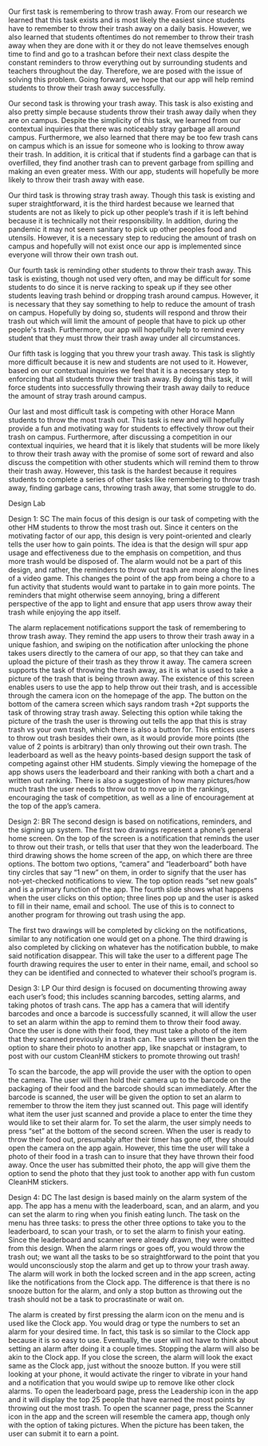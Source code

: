 Our first task is remembering to throw trash away. From our research we learned that this task exists and is most likely the easiest since students have to remember to throw their trash away on a daily basis. However, we also learned that students oftentimes do not remember to throw their trash away when they are done with it or they do not leave themselves enough time to find and go to a trashcan before their next class despite the constant reminders to throw everything out by surrounding students and teachers throughout the day. Therefore, we are posed with the issue of solving this problem. Going forward, we hope that our app will help remind students to throw their trash away successfully. 

Our second task is throwing your trash away. This task is also existing and also pretty simple because students throw their trash away daily when they are on campus. Despite the simplicity of this task, we learned from our contextual inquiries that there was noticeably stray garbage all around campus. Furthermore, we also learned that there may be too few trash cans on campus which is an issue for someone who is looking to throw away their trash. In addition, it is critical that if students find a garbage can that is overfilled, they find another trash can to prevent garbage from spilling and making an even greater mess. With our app, students will hopefully be more likely to throw their trash away with ease. 

Our third task is throwing stray trash away. Though this task is existing and super straightforward, it is the third hardest because we learned that students are not as likely to pick up other people’s trash if it is left behind because it is technically not their responsibility. In addition, during the pandemic it may not seem sanitary to pick up other peoples food and utensils. However, it is a necessary step to reducing the amount of trash on campus and hopefully will not exist once our app is implemented since everyone will throw their own trash out. 

Our fourth task is reminding other students to throw their trash away. This task is existing, though not used very often, and may be difficult for some students to do since it is nerve racking to speak up if they see other students leaving trash behind or dropping trash around campus. However, it is necessary that they say something to help to reduce the amount of trash on campus. Hopefully by doing so, students will respond and throw their trash out which will limit the amount of people that have to pick up other people's trash. Furthermore, our app will hopefully help to remind every student that they must throw their trash away under all circumstances.

Our fifth task is logging that you threw your trash away. This task is slightly more difficult because it is new and students are not used to it. However, based on our contextual inquiries we feel that it is a necessary step to enforcing that all students throw their trash away. By doing this task, it will force students into successfully throwing their trash away daily to reduce the amount of stray trash around campus.  

Our last and most difficult task is competing with other Horace Mann students to throw the most trash out. This task is new and will hopefully provide a fun and motivating way for students to effectively throw out their trash on campus. Furthermore, after discussing a competition in our contextual inquiries, we heard that it is likely that students will be more likely to throw their trash away with the promise of some sort of reward and also discuss the competition with other students which will remind them to throw their trash away. However, this task is the hardest because it requires students to complete a series of other tasks like remembering to throw trash away, finding garbage cans, throwing trash away, that some struggle to do. 

Design Lab

Design 1: SC
The main focus of this design is our task of competing with the other HM students to throw the most trash out. Since it centers on the motivating factor of our app, this design is very point-oriented and clearly tells the user how to gain points. The idea is that the design will spur app usage and effectiveness due to the emphasis on competition, and thus more trash would be disposed of. The alarm would not be a part of this design, and rather, the reminders to throw out trash are more along the lines of a video game.  This changes the point of the app from being a chore to a fun activity that students would want to partake in to gain more points.  The reminders that might otherwise seem annoying, bring a different perspective of the app to light and ensure that app users throw away their trash while enjoying the app itself.

The alarm replacement notifications support the task of remembering to throw trash away.  They remind the app users to throw their trash away in a unique fashion, and swiping on the notification after unlocking the phone takes users directly to the camera of our app, so that they can take and upload the picture of their trash as they throw it away. 
The camera screen supports the task of throwing the trash away, as it is what is used to take a picture of the trash that is being thrown away.  The existence of this screen enables users to use the app to help throw out their trash, and is accessible through the camera icon on the homepage of the app.
The button on the bottom of the camera screen which says random trash +2pt supports the task of throwing stray trash away.  Selecting this option while taking the picture of the trash the user is throwing out tells the app that this is stray trash vs your own trash, which there is also a button for.  This entices users to throw out trash besides their own, as it would provide more points (the value of 2 points is arbitrary) than only throwing out their own trash.
The leaderboard as well as the heavy points-based design support the task of competing against other HM students.  Simply viewing the homepage of the app shows users the leaderboard and their ranking with both a chart and a written out ranking.  There is also a suggestion of how many pictures/how much trash the user needs to throw out to move up in the rankings, encouraging the task of competition, as well as a line of encouragement at the top of the app’s camera.

Design 2: BR
The second design is based on notifications, reminders, and the signing up system. The first two drawings represent a phone’s general home screen. On the top of the screen is a notification that reminds the user to throw out their trash, or tells that user that they won the leaderboard. The third drawing shows the home screen of the app, on which there are three options. The bottom two options, “camera” and “leaderboard” both have tiny circles that say “1 new” on them, in order to signify that the user has not-yet-checked notifications to view. The top option reads “set new goals” and is a primary function of the app. The fourth slide shows what happens when the user clicks on this option; three lines pop up and the user is asked to fill in their name, email and school. The use of this is to connect to another program for throwing out trash using the app.

The first two drawings will be completed by clicking on the notifications, similar to any notification one would get on a phone.
The third drawing is also completed by clicking on whatever has the notification bubble, to make said notification disappear. This will take the user to a different page
The fourth drawing requires the user to enter in their name, email, and school so they can be identified and connected to whatever their school’s program is.

Design 3: LP
Our third design is focused on documenting throwing away each user’s food; this includes scanning barcodes, setting alarms, and taking photos of trash cans. The app has a camera that will identify barcodes and once a barcode is successfully scanned, it will allow the user to set an alarm within the app to remind them to throw their food away. Once the user is done with their food, they must take a photo of the item that they scanned previously in a trash can. The users will then be given the option to share their photo to another app, like snapchat or instagram, to post with our custom CleanHM stickers to promote throwing out trash!

To scan the barcode, the app will provide the user with the option to open the camera. The user will then hold their camera up to the barcode on the packaging of their food and the barcode should scan immediately.
After the barcode is scanned, the user will be given the option to set an alarm to remember to throw the item they just scanned out. This page will identify what item the user just scanned and provide a place to enter the time they would like to set their alarm for. To set the alarm, the user simply needs to press “set” at the bottom of the second screen. 
When the user is ready to throw their food out, presumably after their timer has gone off, they should open the camera on the app again. However, this time the user will take a photo of their food in a trash can to insure that they have thrown their food away. 
Once the user has submitted their photo, the app will give them the option to send the photo that they just took to another app with fun custom CleanHM stickers. 

Design 4: DC
The last design is based mainly on the alarm system of the app. The app has a menu with the leaderboard, scan, and an alarm, and you can set the alarm to ring when you finish eating lunch. The task on the menu has three tasks: to press the other three options to take you to the leaderboard, to scan your trash, or to set the alarm to finish your eating. Since the leaderboard and scanner were already drawn, they were omitted from this design. When the alarm rings or goes off, you would throw the trash out; we want all the tasks to be so straightforward to the point that you would unconsciously stop the alarm and get up to throw your trash away. The alarm will work in both the locked screen and in the app screen, acting like the notifications from the Clock app. The difference is that there is no snooze button for the alarm, and only a stop button as throwing out the trash should not be a task to procrastinate or wait on. 

The alarm is created by first pressing the alarm icon on the menu and is used like the Clock app. You would drag or type the numbers to set an alarm for your desired time. In fact, this task is so similar to the Clock app because it is so easy to use. Eventually, the user will not have to think about setting an alarm after doing it a couple times.
Stopping the alarm will also be akin to the Clock app. If you close the screen, the alarm will look the exact same as the Clock app, just without the snooze button. If you were still looking at your phone, it would activate the ringer to vibrate in your hand and a notification that you would swipe up to remove like other clock alarms.
To open the leaderboard page, press the Leadership icon in the app and it will display the top 25 people that have earned the most points by throwing out the most trash.
To open the scanner page, press the Scanner icon in the app and the screen will resemble the camera app, though only with the option of taking pictures. When the picture has been taken, the user can submit it to earn a point.

